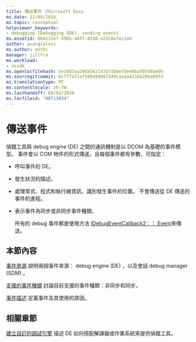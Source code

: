 ```yaml
---
title: 傳送事件 |Microsoft Docs
ms.date: 11/04/2016
ms.topic: conceptual
helpviewer_keywords:
- debugging [Debugging SDK], sending events
ms.assetid: 064231e7-59b5-4437-8240-a23c0a7ec2a9
author: acangialosi
ms.author: anthc
manager: jillfra
ms.workload:
- vssdk
ms.openlocfilehash: 5ec0d3aa29da562147b71b8efde49baf07d8ae0b
ms.sourcegitcommit: 6cfffa72af599a9d667249caaaa411bb28ea69fd
ms.translationtype: MT
ms.contentlocale: zh-TW
ms.lasthandoff: 09/02/2020
ms.locfileid: "80713034"
---
```

# <a name="send-events"></a>傳送事件
偵錯工具與 debug engine (DE) 之間的通訊機制是以 DCOM 為基礎的事件模型。 事件會以 COM 物件的形式傳送，且每個事件都有參數，可指定：

- 呼叫事件的 DE。

- 發生狀況的描述。

- 處理常式、程式和執行緒資訊，識別發生事件的位置。 不會傳送從 DE 傳送的事件的進程。

- 表示事件為同步或非同步事件種類。

  所有的 debug 事件都是使用方法 [IDebugEventCallback2：： Event](../../extensibility/debugger/reference/idebugeventcallback2-event.md)來傳送。

## <a name="in-this-section"></a>本節內容
 [事件來源](../../extensibility/debugger/event-sources-visual-studio-sdk.md) 說明兩個事件來源： debug engine (DE) ，以及會話 debug manager (SDM) 。

 [支援的事件種類](../../extensibility/debugger/supported-event-types.md) 討論目前支援的事件種類：非同步和同步。

 [事件描述](../../extensibility/debugger/event-descriptions.md) 定義事件及其使用的原因。

## <a name="related-sections"></a>相關章節
 [建立自訂的調試引擎](../../extensibility/debugger/creating-a-custom-debug-engine.md) 描述 DE 如何搭配解譯器或作業系統來提供偵錯工具。
